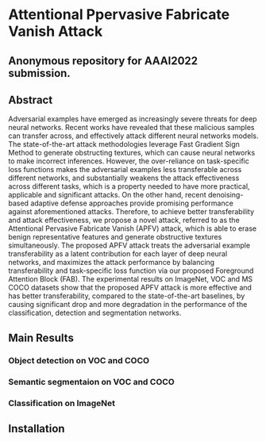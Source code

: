 # Attentional Ppervasive Fabricate Vanish Attack
## Anonymous repository for AAAI2022 submission.

## Abstract

Adversarial examples have emerged as increasingly severe threats for deep neural networks. Recent works have revealed that these malicious samples can transfer across, and effectively attack different neural networks models. The state-of-the-art attack methodologies leverage Fast Gradient Sign Method to generate obstructing textures, which can cause neural networks to make incorrect inferences. However, the over-reliance on task-specific loss functions makes the adversarial examples less transferable across different networks, and substantially weakens the attack effectiveness across different tasks, which is a property needed to have more practical, applicable and significant attacks. On the other hand, recent denoising-based adaptive defense approaches provide promising performance against aforementioned attacks. Therefore, to achieve better transferability and attack effectiveness, we propose a novel attack, referred to as the Attentional Pervasive Fabricate Vanish (APFV) attack, which is able to erase benign representative features and generate obstructive textures simultaneously. The proposed APFV attack treats the adversarial example transferability as a latent contribution for each layer of deep neural networks, and maximizes the attack performance by balancing transferability and task-specific loss function via our proposed Foreground Attention Block (FAB). The experimental results on ImageNet, VOC and MS COCO datasets show that the proposed APFV attack is more effective and has better transferability, compared to the state-of-the-art baselines, by causing significant drop and more degradation in the performance of the classification, detection and segmentation networks.

## Main Results

### Object detection on VOC and COCO

### Semantic segmentaion on VOC and COCO

### Classification on ImageNet

## Installation


